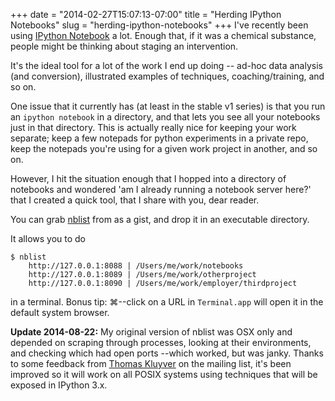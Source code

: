 +++
date = "2014-02-27T15:07:13-07:00"
title = "Herding IPython Notebooks"
slug = "herding-ipython-notebooks"
+++
I've recently been using [IPython Notebook](http://ipython.org/notebook)
a lot. Enough that, if it was a chemical substance, people might be
thinking about staging an intervention.

It's the ideal tool for a lot of the work I end up doing -- ad-hoc data
analysis (and conversion), illustrated examples of techniques,
coaching/training, and so on.

One issue that it currently has (at least in the stable v1 series) is
that you run an `ipython notebook` in a directory, and that lets you see
all your notebooks just in that directory. This is actually really nice
for keeping your work separate; keep a few notepads for python
experiments in a private repo, keep the notepads you're using for a
given work project in another, and so on.

However, I hit the situation enough that I hopped into a directory of
notebooks and wondered 'am I already running a notebook server here?'
that I created a quick tool, that I share with you, dear reader.

You can grab
[nblist](https://gist.github.com/jbarratt/ae8026493fedc79f122b) from as
a gist, and drop it in an executable directory.

It allows you to do

    $ nblist
        http://127.0.0.1:8088 | /Users/me/work/notebooks
        http://127.0.0.1:8089 | /Users/me/work/otherproject
        http://127.0.0.1:8090 | /Users/me/work/employer/thirdproject

in a terminal. Bonus tip: ⌘--click on a URL in `Terminal.app` will open
it in the default system browser.

**Update 2014-08-22:** My original version of nblist was OSX only and
depended on scraping through processes, looking at their environments,
and checking which had open ports --which worked, but was janky. Thanks
to some feedback from [Thomas Kluyver](https://twitter.com/takluyver) on
the mailing list, it's been improved so it will work on all POSIX
systems using techniques that will be exposed in IPython 3.x.

